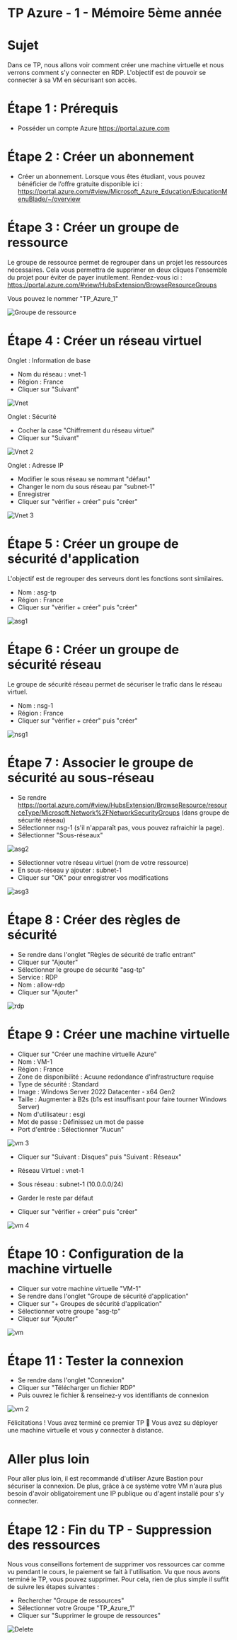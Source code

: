 # TP Azure - 1 - Mémoire 5ème année

# Sujet

Dans ce TP, nous allons voir comment créer une machine virtuelle et nous verrons comment s'y connecter en RDP.
L'objectif est de pouvoir se connecter à sa VM en sécurisant son accès.

# Étape 1 : Prérequis

- Posséder un compte Azure https://portal.azure.com

# Étape 2 : Créer un abonnement

- Créer un abonnement. Lorsque vous êtes étudiant, vous pouvez bénéficier de l’offre gratuite disponible ici : https://portal.azure.com/#view/Microsoft_Azure_Education/EducationMenuBlade/~/overview

# Étape 3 : Créer un groupe de ressource

Le groupe de ressource permet de regrouper dans un projet les ressources nécessaires. Cela vous permettra de supprimer en deux cliques l'ensemble du projet pour éviter de payer inutilement.
Rendez-vous ici : https://portal.azure.com/#view/HubsExtension/BrowseResourceGroups

Vous pouvez le nommer "TP_Azure_1"

![Groupe de ressource](https://acenox.fr/memoire/gdr.png)

# Étape 4 : Créer un réseau virtuel

Onglet : Information de base 

- Nom du réseau : vnet-1
- Région : France
- Cliquer sur "Suivant"

![Vnet](https://acenox.fr/memoire/vnet1.png)

Onglet : Sécurité

- Cocher la case "Chiffrement du réseau virtuel"
- Cliquer sur "Suivant"

![Vnet 2](https://acenox.fr/memoire/vnet2.png)

Onglet : Adresse IP

- Modifier le sous réseau se nommant "défaut"
- Changer le nom du sous réseau par "subnet-1"
- Enregistrer
- Cliquer sur "vérifier + créer" puis "créer"

![Vnet 3](https://acenox.fr/memoire/vnet3.png)

# Étape 5 : Créer un groupe de sécurité d'application

L'objectif est de regrouper des serveurs dont les fonctions sont similaires.

- Nom : asg-tp
- Région : France
- Cliquer sur "vérifier + créer" puis "créer"

![asg1](https://acenox.fr/memoire/asg1.png)

# Étape 6 : Créer un groupe de sécurité réseau

Le groupe de sécurité réseau permet de sécuriser le trafic dans le réseau virtuel.

- Nom : nsg-1
- Région : France
- Cliquer sur "vérifier + créer" puis "créer"

![nsg1](https://acenox.fr/memoire/nsg1.png)

# Étape 7 : Associer le groupe de sécurité au sous-réseau

- Se rendre https://portal.azure.com/#view/HubsExtension/BrowseResource/resourceType/Microsoft.Network%2FNetworkSecurityGroups (dans groupe de sécurité réseau)
- Sélectionner nsg-1 (s'il n'apparaît pas, vous pouvez rafraichir la page).
- Sélectionner "Sous-réseaux"

![asg2](https://acenox.fr/memoire/asg2.png)

- Sélectionner votre réseau virtuel (nom de votre ressource)
- En sous-réseau y ajouter : subnet-1
- Cliquer sur "OK" pour enregistrer vos modifications

![asg3](https://acenox.fr/memoire/asg3.png)

# Étape 8 : Créer des règles de sécurité

- Se rendre dans l'onglet "Règles de sécurité de trafic entrant"
- Cliquer sur "Ajouter"
- Sélectionner le groupe de sécurité "asg-tp"
- Service : RDP
- Nom : allow-rdp
- Cliquer sur "Ajouter"

![rdp](https://acenox.fr/memoire/rdp.png)

# Étape 9 : Créer une machine virtuelle

- Cliquer sur "Créer une machine virtuelle Azure"
- Nom : VM-1
- Région : France
- Zone de disponibilité : Acuune redondance d'infrastructure requise
- Type de sécurité : Standard
- Image : Windows Server 2022 Datacenter - x64 Gen2
- Taille : Augmenter à B2s (b1s est insuffisant pour faire tourner Windows Server)
- Nom d'utilisateur : esgi
- Mot de passe : Définissez un mot de passe
- Port d'entrée : Sélectionner "Aucun"

![vm 3](https://acenox.fr/memoire/vm3.png)

- Cliquer sur "Suivant : Disques" puis "Suivant : Réseaux"

- Réseau Virtuel : vnet-1
- Sous réseau : subnet-1 (10.0.0.0/24)
- Garder le reste par défaut
- Cliquer sur "vérifier + créer" puis "créer"

![vm 4](https://acenox.fr/memoire/vm4.png)

# Étape 10 : Configuration de la machine virtuelle

- Cliquer sur votre machine virtuelle "VM-1"
- Se rendre dans l'onglet "Groupe de sécurité d'application"
- Cliquer sur "+ Groupes de sécurité d'application"
- Sélectionner votre groupe "asg-tp"
- Cliquer sur "Ajouter"

![vm](https://acenox.fr/memoire/vm1.png)

# Étape 11 : Tester la connexion

- Se rendre dans l'onglet "Connexion"
- Cliquer sur "Télécharger un fichier RDP"
- Puis ouvrez le fichier & renseinez-y vos identifiants de connexion

![vm 2](https://acenox.fr/memoire/vm2.png)

Félicitations ! Vous avez terminé ce premier TP 🥳​ Vous avez su déployer une machine virtuelle et vous y connecter à distance.

# Aller plus loin

Pour aller plus loin, il est recommandé d'utiliser Azure Bastion pour sécuriser la connexion. De plus, grâce à ce système votre VM n'aura plus besoin d'avoir obligatoirement une IP publique ou d'agent installé pour s'y connecter.

# Étape 12 : Fin du TP - Suppression des ressources

Nous vous conseillons fortement de supprimer vos ressources car comme vu pendant le cours, le paiement se fait à l'utilisation. Vu que nous avons terminé le TP, vous pouvez supprimer.
Pour cela, rien de plus simple il suffit de suivre les étapes suivantes : 

- Rechercher "Groupe de ressources"
- Sélectionner votre Groupe "TP_Azure_1"
- Cliquer sur "Supprimer le groupe de ressources"

![Delete](https://acenox.fr/memoire/supv4.png)
